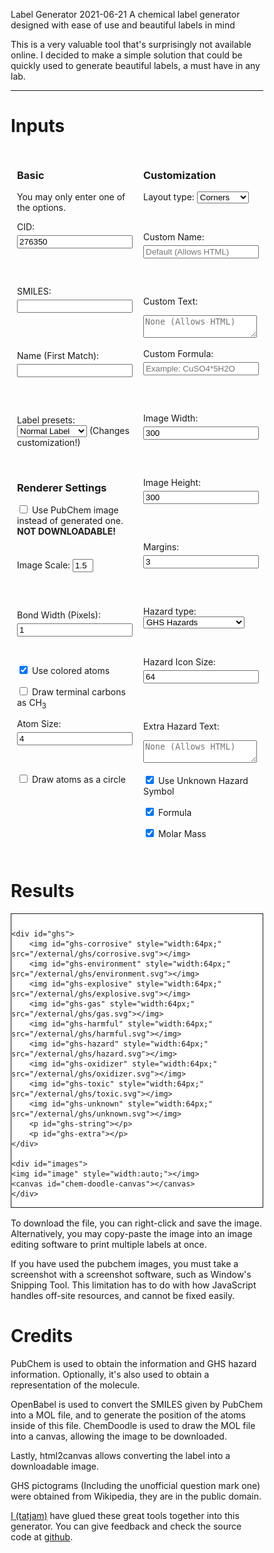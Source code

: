 Label Generator
2021-06-21
A chemical label generator designed with ease of use and beautiful labels in mind

This is a very valuable tool that's surprisingly not available online. I decided to make a simple solution
that could be quickly used to generate beautiful labels, a must have in any lab.

---

<style>
* {
  box-sizing: border-box;
}

/* Create two equal columns that floats next to each other */
.column {
  float: left;
  width: 50%;
  padding: 10px;
}

/* Clear floats after the columns */
.row:after {
  content: "";
  display: table;
  clear: both;
}

input {
    margin-top: 5px;
    margin-bottom:15px;
}

input[type=checkbox] {
    margin-bottom: -5px;
    margin-top: 0px;
}

canvas.ChemDoodleWebComponent {
    border:none;
}

input::-webkit-outer-spin-button,
input::-webkit-inner-spin-button {
  -webkit-appearance: none;
  margin: 0;
}

input[type=number] {
  -moz-appearance: textfield;
}

</style>

# Inputs

<div class="row">
<div class="column">

<h3>Basic</h3>

You may only enter one of the options.<br>

<label for="smiles">CID: </label>
<input type="text" id="cid" name="cid" value="276350" onchange="change_name('cid')">

<br>

<label for="smiles">SMILES: </label>
<input type="text" id="smiles" name="smiles" onchange="change_name('smiles')">

<br>

<label for="smiles">Name (First Match): </label>
<input type="text" id="name-fm" name="name-fm" onchange="change_name('name-fm')">

<br>

<label for="type">Label presets:</label>
<select name="type" id="type" onchange="change_preset(this.value)">
    <option value="compact">Compact Label</option>
    <option value="small">Small Label</option>
    <option value="normal" selected="selected">Normal Label</option>
    <option value="detailed">Detailed Label</option>
</select>
(Changes customization!)

<br>


<h3>Renderer Settings</h3>

<input type="checkbox" id="use-pubchem" name="use-pubchem" value="Use Pubchem" onchange="generate()">
<label for="use-pubchem">Use PubChem image instead of generated one. <b>NOT DOWNLOADABLE!</b></label><br>

<br>

<label for="bond-length">Image Scale: </label>
<input type="number" id="bond-length" value=1.5 name="bond-length" onchange="generate()" min="0" max="5">

<br>

<label for="bond-width">Bond Width (Pixels): </label>
<input type="number" id="bond-width" value=1 name="bond-width" onchange="generate()">

<br>

<input type="checkbox" id="use-colors" name="use-colors" value="Use Colors" checked onchange="generate()">
<label for="use-colors">Use colored atoms</label><br>

<br>

<input type="checkbox" id="terminal-carbons" name="terminal-carbons" value="Use Terminal Carbons" onchange="generate()">
<label for="terminal-carbons">Draw terminal carbons as CH<sub>3</sub></label><br>

<label for="iheight">Atom Size: </label>
<input type="number" id="atom-radius" value=4 name="atom-radius" onchange="generate()">

<br>

<input type="checkbox" id="circle-atoms" name="circle-atoms" value="Use Circular Carbons" onchange="generate()">
<label for="circle-atoms">Draw atoms as a circle<br>

</div>
<div class="column">

<h3>Customization</h3>

<label for="layout_type">Layout type: </label>
<select name="layout_type" id="layout_type" onchange="generate()">
    <option value="hor">Horizontal</option>
    <option value="ver">Vertical</option>
    <option value="corners" selected="selected">Corners</option>
</select>

<br>

<label for="custom_name">Custom Name: </label>
<input type="text" id="custom_name" placeholder="Default (Allows HTML)" name="custom_name" onchange="generate()">

<br>

<label for="custom_text">Custom Text: </label>
<textarea type="text" id="custom_text" placeholder="None (Allows HTML)" name="custom_text" onchange="generate()"></textarea>

<br>

<label for="custom_text">Custom Formula: </label>
<input type="text" id="custom_formula" placeholder="Example: CuSO4*5H2O" name="custom_formula" onchange="generate()"></input>

<br>

<label for="iwidth">Image Width: </label>
<input type="number" id="iwidth" value=300 name="iwidth" onchange="generate()">

<br>

<label for="iheight">Image Height: </label>
<input type="number" id="iheight" value=300 name="iheight" onchange="generate()">

<br>

<label for="margins">Margins: </label>
<input type="number" id="margins" value=3 name="margins" onchange="generate()">

<br>

<label for="hazard_type">Hazard type:</label>
<select name="hazard_type" id="hazard_type" onchange="generate()">
    <option value="none">No Hazards Shown</option>
    <option value="danger">GHS Danger (Force)</option>
    <option value="ghs" selected="selected">GHS Hazards</option>
    <option value="ghs-nt">GHS Hazards (No Text)</option>
</select>

<br>

<label for="ghs_size">Hazard Icon Size: </label>
<input type="number" id="ghs_size" value=64 name="ghs_size" onchange="generate()">

<br>

<label for="custom_text">Extra Hazard Text: </label>
<textarea type="text" id="hazard_text" placeholder="None (Allows HTML)" name="hazard_text" onchange="generate()"></textarea>

<br>
<br>

<input type="checkbox" id="unknown-hazard" name="unknown-hazard" value="Unknown Hazard" checked onchange="generate()">
<label for="unknown-hazard">Use Unknown Hazard Symbol</label><br>

<br>

<input type="checkbox" id="formula" name="formula" value="Formula" checked onchange="generate()">
<label for="formula">Formula</label><br>

<br>

<input type="checkbox" id="molar-mass" name="molar-mass" value="Molar Mass" checked onchange="generate()">
<label for="molar-mass">Molar Mass</label><br>

<br>

</div>
</div>


# Results

<div id="generated" style="background-color:#ffffff;padding-top:0px;overflow:visible;">
<div id="margin-holder" style="border:solid 1px;display:inline-block;padding-top:0px;">
    <div id="base-text">
    <h3 id="cname"></h3>
    <p id="ctext"></p>
    <p id="cformula"></p>
    <p id="mmass"></p>
    </div>

    <div id="ghs">
        <img id="ghs-corrosive" style="width:64px;" src="/external/ghs/corrosive.svg"></img>
        <img id="ghs-environment" style="width:64px;" src="/external/ghs/environment.svg"></img>
        <img id="ghs-explosive" style="width:64px;" src="/external/ghs/explosive.svg"></img>
        <img id="ghs-gas" style="width:64px;" src="/external/ghs/gas.svg"></img>
        <img id="ghs-harmful" style="width:64px;" src="/external/ghs/harmful.svg"></img>
        <img id="ghs-hazard" style="width:64px;" src="/external/ghs/hazard.svg"></img>
        <img id="ghs-oxidizer" style="width:64px;" src="/external/ghs/oxidizer.svg"></img>
        <img id="ghs-toxic" style="width:64px;" src="/external/ghs/toxic.svg"></img>
        <img id="ghs-unknown" style="width:64px;" src="/external/ghs/unknown.svg"></img>
        <p id="ghs-string"></p>
        <p id="ghs-extra"></p>
    </div>

    <div id="images">
    <img id="image" style="width:auto;"></img>
    <canvas id="chem-doodle-canvas"></canvas>
    </div>

</div>
</div>

<div id="holder"></div>

To download the file, you can right-click and save the image. Alternatively, you may copy-paste the image
into an image editing software to print multiple labels at once.

If you have used the pubchem images, you must take a screenshot with a screenshot software, such as Window's
Snipping Tool. 
This limitation has to do with how JavaScript handles off-site resources, and cannot be fixed easily.

# Credits

PubChem is used to obtain the information and GHS hazard information. Optionally, it's also used to obtain
a representation of the molecule.

OpenBabel is used to convert the SMILES given by PubChem into a MOL file, and to generate the position
of the atoms inside of this file.
ChemDoodle is used to draw the MOL file into a canvas, allowing the image to be downloaded.

Lastly, html2canvas allows converting the label into a downloadable image.

GHS pictograms (Including the unofficial question mark one) were obtained from Wikipedia, they are in the public domain.

[I (tatjam)](https://www.github.com/tatjam) have glued these great tools together into this generator. You can give feedback
and check the source code at [github](https://github.com/tatjam/tatjam.github.io).

<script src="/external/html2canvas/html2canvas.min.js"></script>
<link rel="stylesheet" href="/external/chemdoodle/ChemDoodleWeb.css" type="text/css">
<script type="text/javascript" src="/external/chemdoodle/ChemDoodleWeb.js"></script>
<script src="/external/openbabel/openbabel.js"></script>
<script src="/external/label-generator.js">